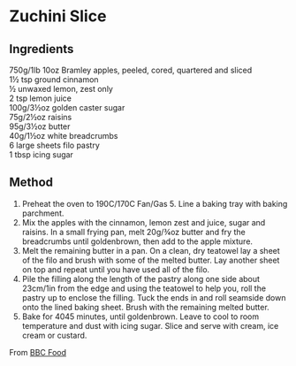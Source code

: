 # Zuchini Slice

## Ingredients

750g/1lb 10oz Bramley apples, peeled, cored, quartered and sliced  
1½ tsp ground cinnamon  
½ unwaxed lemon, zest only  
2 tsp lemon juice  
100g/3½oz golden caster sugar  
75g/2½oz raisins  
95g/3½oz butter  
40g/1½oz white breadcrumbs  
6 large sheets filo pastry  
1 tbsp icing sugar

## Method

1. Preheat the oven to 190C/170C Fan/Gas 5. Line a baking tray with baking parchment.
2. Mix the apples with the cinnamon, lemon zest and juice, sugar and raisins. In a small frying pan, melt 20g/¾oz butter and fry the breadcrumbs until goldenbrown, then add to the apple mixture.
3. Melt the remaining butter in a pan. On a clean, dry teatowel lay a sheet of the filo and brush with some of the melted butter. Lay another sheet on top and repeat until you have used all of the filo.
4. Pile the filling along the length of the pastry along one side about 23cm/1in from the edge and using the teatowel to help you, roll the pastry up to enclose the filling. Tuck the ends in and roll seamside down onto the lined baking sheet. Brush with the remaining melted butter.
5. Bake for 4045 minutes, until goldenbrown. Leave to cool to room temperature and dust with icing sugar. Slice and serve with cream, ice cream or custard.

From [BBC Food](http://www.bbc.co.uk/food/recipes/apple_strudel_24124)


